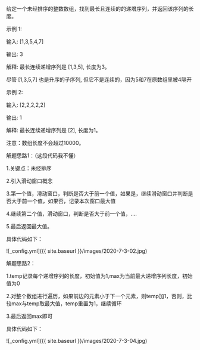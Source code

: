 给定一个未经排序的整数数组，找到最长且连续的的递增序列，并返回该序列的长度。

示例 1:

 输入: [1,3,5,4,7]

 输出: 3

 解释: 最长连续递增序列是 [1,3,5], 长度为3。

 尽管 [1,3,5,7] 也是升序的子序列, 但它不是连续的，因为5和7在原数组里被4隔开

示例 2:

 输入: [2,2,2,2,2]

 输出: 1

 解释: 最长连续递增序列是 [2], 长度为1。
 
注意：数组长度不会超过10000。

解题思路1：（这段代码我不懂）

1.关键点：未经排序
 
2.引入滑动窗口概念
 
3.第一个值，滑动窗口，判断是否大于前一个值，如果是，继续滑动窗口并判断是否大于前一个值，如果否，记录本次窗口最大值
 
4.继续第二个值，滑动窗口，判断是否大于前一个值，....
 
5.最后返回最大值。
 
具体代码如下：

![_config.yml]({{ site.baseurl }}/images/2020-7-3-02.jpg)

解题思路2：

1.temp记录每个递增序列的长度，初始值为1,max为当前最大递增序列长度，初始值为0

2.对整个数组进行遍历，如果前边的元素小于下一个元素，则temp加1，否则，比较max与temp取最大值，temp重置为1，继续循环

3.最后返回max即可

具体代码如下：

![_config.yml]({{ site.baseurl }}/images/2020-7-3-04.jpg)
